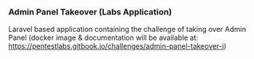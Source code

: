 ### Admin Panel Takeover (Labs Application)

Laravel based application containing the challenge of taking over Admin Panel (docker image & documentation will be available at: https://pentestlabs.gitbook.io/challenges/admin-panel-takeover-i)
